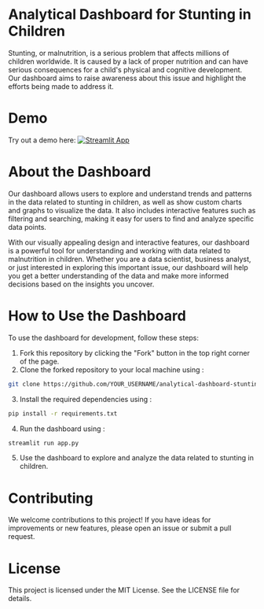 # Analytical Dashboard for Stunting in Children
Stunting, or malnutrition, is a serious problem that affects millions of children worldwide. It is caused by a lack of proper nutrition and can have serious consequences for a child's physical and cognitive development. Our dashboard aims to raise awareness about this issue and highlight the efforts being made to address it.

# Demo
Try out a demo here: [![Streamlit App](https://static.streamlit.io/badges/streamlit_badge_black_white.svg)](https://stunting.streamlit.app/)

# About the Dashboard
Our dashboard allows users to explore and understand trends and patterns in the data related to stunting in children, as well as show custom charts and graphs to visualize the data. It also includes interactive features such as filtering and searching, making it easy for users to find and analyze specific data points.

With our visually appealing design and interactive features, our dashboard is a powerful tool for understanding and working with data related to malnutrition in children. Whether you are a data scientist, business analyst, or just interested in exploring this important issue, our dashboard will help you get a better understanding of the data and make more informed decisions based on the insights you uncover.

# How to Use the Dashboard
To use the dashboard for development, follow these steps:
1. Fork this repository by clicking the "Fork" button in the top right corner of the page.
2. Clone the forked repository to your local machine using :

``` bash
git clone https://github.com/YOUR_USERNAME/analytical-dashboard-stunting.git
```

3. Install the required dependencies using :

``` bash
pip install -r requirements.txt
```
4. Run the dashboard using :

``` bash
streamlit run app.py
```

5. Use the dashboard to explore and analyze the data related to stunting in children.

# Contributing
We welcome contributions to this project! If you have ideas for improvements or new features, please open an issue or submit a pull request.

# License
This project is licensed under the MIT License. See the LICENSE file for details.
